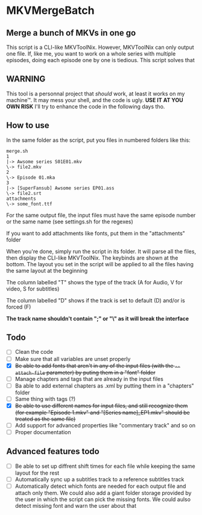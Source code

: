 # MKVMergeBatch
## Merge a bunch of MKVs in one go

This script is a CLI-like MKVToolNix. However, MKVToolNix can only output one file. If, like me, you want to work on a whole series with multiple episodes, doing each episode one by one is tiedious. This script solves that

## WARNING

This tool is a personnal project that *should* work, at least it works on my machine™. It may mess your shell, and the code is ugly. **USE IT AT YOU OWN RISK**
I'll try to enhance the code in the following days tho.

## How to use

In the same folder as the script, put you files in numbered folders like this:
```
merge.sh
1
|-> Awsome series S01E01.mkv
\-> file2.mkv
2
\-> Episode 01.mka
3
|-> [SuperFansub] Awsome series EP01.ass
\-> file2.srt
attachments
\-> some_font.ttf
```
For the same output file, the input files must have the same episode number or the same name (see settings.sh for the regexes)

If you want to add attachments like fonts, put them in the "attachments" folder

When you're done, simply run the script in its folder. It will parse all the files, then display the CLI-like MKVToolNix. The keybinds are shown at the bottom. The layout you set in the script will be applied to all the files having the same layout at the beginning

The column labelled "T" shows the type of the track (A for Audio, V for video, S for subtitles)

The column labelled "D" shows if the track is set to default (D) and/or is forced (F)

**The track name shouldn't contain ";" or "\\" as it will break the interface**

## Todo

- [ ] Clean the code
- [ ] Make sure that all variables are unset properly
- [X] ~~Be able to add fonts that aren't in any of the input files (with the `--attach-file` parameter) by puting them in a "font" folder~~
- [ ] Manage chapters and tags that are already in the input files
- [ ] Ba able to add external chapters as .xml by putting them in a "chapters" folder
- [ ] Same thing with tags (?)
- [X] ~~Be able to use different names for input files, and still recognize them (for example "Episode 1.mkv" and "[Series name]_EP1.mkv" should be treated as the same file)~~
- [ ] Add support for advanced properties like "commentary track" and so on
- [ ] Proper documentation

## Advanced features todo

- [ ] Be able to set up diffrent shift times for each file while keeping the same layout for the rest
- [ ] Automatically sync up a subtitles track to a reference subtitles track
- [ ] Automatically detect which fonts are needed for each output file and attach only them. We could also add a giant folder storage provided by the user in which the script can pick the missing fonts. We could aulso detect missing font and warn the user about that
